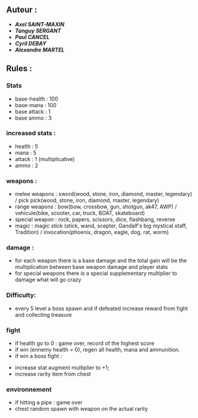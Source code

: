 ## Auteur :
- ***Axel SAINT-MAXIN***
- ***Tanguy SERGANT***
- ***Paul CANCEL***
- ***Cyril DEBAY***
- ***Alexandre MARTEL***

## Rules :

### Stats
* base-health : 100 
* base-mana : 100
* base attack : 1
* base ammo : 3

### increased stats :
* health : 5
* mana : 5
* attack : 1 (multiplicative)
* ammo : 2

### weapons : 
* melee weapons : sword(wood, stone, iron, diamond, master, legendary) / pick pick(wood, stone, iron, diamond, master, legendary)
* range weapons : bow(bow, crossbow, gun, shotgun, ak47, AWP) / vehicule(bike, scooter, car, truck, BOAT, skateboard)
* special weapon : rock, papers, scissors, dice, flashbang, reverse
* magic : magic stick (stick, wand, scepter, Gandalf's big mystical staff, Tradition) / invocation(phoenix, dragon, eagle, dog, rat, worm)

### damage :
* for each weapon there is a base damage and the total gain will be the multiplication between base weapon damage and player stats
* for special weapons there is a special supplementary multiplier to damage what will go crazy

### Difficulty: 
* every 5 level a boss spawn and if defeated increase reward from fight and collecting treasure

### fight
* if health go to 0 : game over, record of the highest score
* if win (ennemy health = 0), regen all health, mana and ammunition.
* if win a boss fight :
 - increase stat augment multiplier to +1;
 - increase rarity item from chest

### environnement
* if hitting a pipe : game over
* chest random spawn with weapon on the actual rarity
